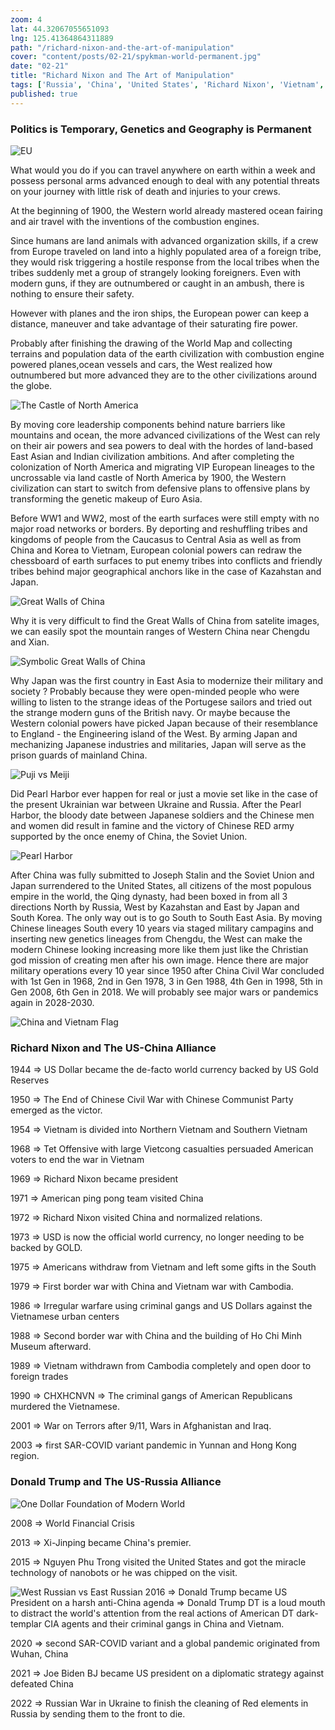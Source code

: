 ```yaml
--- 
zoom: 4
lat: 44.32067055651093 
lng: 125.41364864311889
path: "/richard-nixon-and-the-art-of-manipulation"
cover: "content/posts/02-21/spykman-world-permanent.jpg"
date: "02-21"
title: "Richard Nixon and The Art of Manipulation"
tags: ['Russia', 'China', 'United States', 'Richard Nixon', 'Vietnam', 'Spykman World','Nicholas Spykman']  
published: true
---
```

### Politics is Temporary, Genetics and Geography is Permanent
![EU](content/posts/02-21/eu.png)

What would you do if you can travel anywhere on earth within a week and possess personal arms advanced enough to deal with any potential threats on your journey with little risk of death and injuries to your crews. 

At the beginning of 1900, the Western world already mastered ocean fairing and air travel with the inventions of the combustion engines.

Since humans are land animals with advanced organization skills, if a crew from Europe traveled on land into a highly populated area of a foreign tribe, they would risk triggering a hostile response from the local tribes when the tribes suddenly met a group of strangely looking foreigners. Even with modern guns, if they are outnumbered or caught in an ambush, there is nothing to ensure their safety. 

However with planes and the iron ships, the European power can keep a distance, maneuver and take advantage of their saturating fire power. 

Probably after finishing the drawing of the World Map and collecting terrains and population data of the earth civilization with combustion engine powered planes,ocean vessels and cars, the West realized how outnumbered but more advanced they are to the other civilizations around the globe. 

![The Castle of North America](content/posts/02-21/us_castle.png)

By moving core leadership components behind nature barriers like mountains and ocean, the more advanced civilizations of the West can rely on their air powers and sea powers to deal with the hordes of land-based East Asian and Indian civilization ambitions. And after completing the colonization of North America and migrating VIP European lineages to the uncrossable via land castle of North America by 1900, the Western civilization can start to switch from defensive plans to offensive plans by transforming the genetic makeup of Euro Asia. 

Before WW1 and WW2, most of the earth surfaces were still empty with no major road networks or borders. By deporting and reshuffling tribes and kingdoms of people from the Caucasus to Central Asia as well as from China and Korea to Vietnam, European colonial powers can redraw the chessboard of earth surfaces to put enemy tribes into conflicts and friendly tribes behind major geographical anchors like in the case of Kazahstan and Japan.

![Great Walls of China](content/posts/02-21/great_walls_of_china.png)

Why it is very difficult to find the Great Walls of China from satelite images, we can easily spot the mountain ranges of Western China near Chengdu and Xian. 

![Symbolic Great Walls of China](content/posts/02-21/symbolic_great_walls_of_china.png)

Why Japan was the first country in East Asia to modernize their military and society ? Probably because they were open-minded people who were willing to listen to the strange ideas of the Portugese sailors and tried out the strange modern guns of the British navy. Or maybe because the Western colonial powers have picked Japan because of their resemblance to England - the Engineering island of the West. By arming Japan and mechanizing Japanese industries and militaries, Japan will serve as the prison guards of mainland China. 

![Puji vs Meiji](content/posts/02-21/puji_vs_meiji.png)

Did Pearl Harbor ever happen for real or just a movie set like in the case of the present Ukrainian war between Ukraine and Russia. After the Pearl Harbor, the bloody date between Japanese soldiers and the Chinese men and women did result in famine and the victory of Chinese RED army supported by the once enemy of China, the Soviet Union.

![Pearl Harbor](content/posts/02-21/pearl_harbor.png)

After China was fully submitted to Joseph Stalin and the Soviet Union and Japan surrendered to the United States, all citizens of the most populous empire in the world, the Qing dynasty, had been boxed in from all 3 directions North by Russia, West by Kazahstan and East by Japan and South Korea. The only way out is to go South to South East Asia. By moving Chinese lineages South every 10 years via staged military campagins and inserting new genetics lineages from Chengdu, the West can make the modern Chinese looking increasing more like them just like the Christian god mission of creating men after his own image. Hence there are major military operations every 10 year since 1950 after China Civil War concluded with 1st Gen in 1968, 2nd in Gen 1978, 3 in Gen 1988, 4th Gen in 1998, 5th in Gen 2008, 6th Gen in 2018. We will probably see major wars or pandemics again in 2028-2030.

![China and Vietnam Flag](content/posts/02-21/truong_du.png)

### Richard Nixon and The US-China Alliance
1944 ⇒ US Dollar became the de-facto world currency backed by US Gold Reserves

1950 ⇒ The End of Chinese Civil War with Chinese Communist Party emerged as the victor. 

1954 ⇒ Vietnam is divided into Northern Vietnam and Southern Vietnam

1968 ⇒ Tet Offensive with large Vietcong casualties persuaded American voters to end the war in Vietnam

1969 ⇒ Richard Nixon became president

1971 ⇒ American ping pong team visited China

1972 ⇒ Richard Nixon visited China and normalized relations.

1973 ⇒ USD is now the official world currency, no longer needing to be backed by GOLD.

1975 ⇒ Americans withdraw from Vietnam and  left some gifts in the South

1979 ⇒ First border war with China and Vietnam war with Cambodia. 

1986 ⇒ Irregular warfare using criminal gangs and US Dollars against the Vietnamese urban centers

1988 ⇒ Second border war with China and the building of Ho Chi Minh Museum afterward. 

1989 ⇒ Vietnam withdrawn from Cambodia completely and open door to foreign trades

1990 ⇒ CHXHCNVN ⇒ The criminal gangs of American Republicans murdered the Vietnamese. 

2001 ⇒ War on Terrors after 9/11, Wars in Afghanistan and Iraq.

2003 ⇒ first SAR-COVID variant pandemic in Yunnan and Hong Kong region.  


### Donald Trump and The US-Russia Alliance
![One Dollar Foundation of Modern World](content/posts/02-21/one_us_dollar.png)

2008 ⇒ World Financial Crisis 

2013 ⇒ Xi-Jinping became China's premier. 

2015 ⇒ Nguyen Phu Trong visited the United States and got the miracle technology of nanobots or he was chipped on the visit. 

![West Russian vs East Russian](content/posts/02-21/West_Russian_vs_East_Russian.png)
2016 
⇒ Donald Trump became US President on a harsh anti-China agenda
⇒ Donald Trump DT is a loud mouth to distract the world's attention from the real actions of American DT dark-templar CIA agents and their criminal gangs in China and Vietnam.

2020
⇒ second SAR-COVID variant and a global pandemic originated from Wuhan, China

2021
⇒ Joe Biden BJ became US president on a diplomatic strategy against defeated China 

2022 
⇒ Russian War in Ukraine to finish the cleaning of Red elements in Russia by sending them to the front to die.


